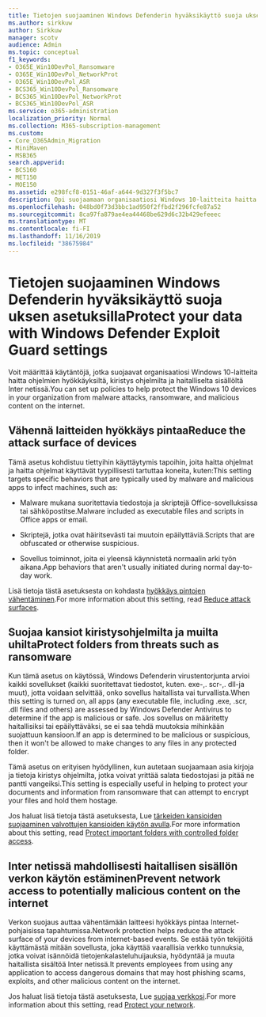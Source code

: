 ```yaml
---
title: Tietojen suojaaminen Windows Defenderin hyväksikäyttö suoja uksen asetuksilla
ms.author: sirkkuw
author: Sirkkuw
manager: scotv
audience: Admin
ms.topic: conceptual
f1_keywords:
- O365E_Win10DevPol_Ransomware
- O365E_Win10DevPol_NetworkProt
- O365E_Win10DevPol_ASR
- BCS365_Win10DevPol_Ransomware
- BCS365_Win10DevPol_NetworkProt
- BCS365_Win10DevPol_ASR
ms.service: o365-administration
localization_priority: Normal
ms.collection: M365-subscription-management
ms.custom:
- Core_O365Admin_Migration
- MiniMaven
- MSB365
search.appverid:
- BCS160
- MET150
- MOE150
ms.assetid: e298fcf8-0151-46af-a644-9d327f3f5bc7
description: Opi suojaamaan organisaatiosi Windows 10-laitteita haitta ohjelmien hyökkäyksiltä, kiristys ohjelmilta ja haitalliselta sisällöltä Inter netissä.
ms.openlocfilehash: 048bd0f73d3bbc1ad950f2ffbd2f296fcfe87a52
ms.sourcegitcommit: 8ca97fa879ae4ea44468be629d6c32b429efeeec
ms.translationtype: MT
ms.contentlocale: fi-FI
ms.lasthandoff: 11/16/2019
ms.locfileid: "38675984"
---
```

# <a name="protect-your-data-with-windows-defender-exploit-guard-settings"></a><span data-ttu-id="e2049-103">Tietojen suojaaminen Windows Defenderin hyväksikäyttö suoja uksen asetuksilla</span><span class="sxs-lookup"><span data-stu-id="e2049-103">Protect your data with Windows Defender Exploit Guard settings</span></span>

<span data-ttu-id="e2049-104">Voit määrittää käytäntöjä, jotka suojaavat organisaatiosi Windows 10-laitteita haitta ohjelmien hyökkäyksiltä, kiristys ohjelmilta ja haitalliselta sisällöltä Inter netissä.</span><span class="sxs-lookup"><span data-stu-id="e2049-104">You can set up policies to help protect the Windows 10 devices in your organization from malware attacks, ransomware, and malicious content on the internet.</span></span>
  
## <a name="reduce-the-attack-surface-of-devices"></a><span data-ttu-id="e2049-105">Vähennä laitteiden hyökkäys pintaa</span><span class="sxs-lookup"><span data-stu-id="e2049-105">Reduce the attack surface of devices</span></span>

<span data-ttu-id="e2049-106">Tämä asetus kohdistuu tiettyihin käyttäytymis tapoihin, joita haitta ohjelmat ja haitta ohjelmat käyttävät tyypillisesti tartuttaa koneita, kuten:</span><span class="sxs-lookup"><span data-stu-id="e2049-106">This setting targets specific behaviors that are typically used by malware and malicious apps to infect machines, such as:</span></span>
  
- <span data-ttu-id="e2049-107">Malware mukana suoritettavia tiedostoja ja skriptejä Office-sovelluksissa tai sähköpostitse.</span><span class="sxs-lookup"><span data-stu-id="e2049-107">Malware included as executable files and scripts in Office apps or email.</span></span>
    
- <span data-ttu-id="e2049-108">Skriptejä, jotka ovat häiritsevästi tai muutoin epäilyttäviä.</span><span class="sxs-lookup"><span data-stu-id="e2049-108">Scripts that are obfuscated or otherwise suspicious.</span></span>
    
- <span data-ttu-id="e2049-109">Sovellus toiminnot, joita ei yleensä käynnistetä normaalin arki työn aikana.</span><span class="sxs-lookup"><span data-stu-id="e2049-109">App behaviors that aren't usually initiated during normal day-to-day work.</span></span>
    
<span data-ttu-id="e2049-110">Lisä tietoja tästä asetuksesta on kohdasta [hyökkäys pintojen vähentäminen](https://docs.microsoft.com/windows/security/threat-protection/microsoft-defender-atp/exploit-protection).</span><span class="sxs-lookup"><span data-stu-id="e2049-110">For more information about this setting, read [Reduce attack surfaces](https://docs.microsoft.com/windows/security/threat-protection/microsoft-defender-atp/exploit-protection).</span></span>
  
## <a name="protect-folders-from-threats-such-as-ransomware"></a><span data-ttu-id="e2049-111">Suojaa kansiot kiristysohjelmilta ja muilta uhilta</span><span class="sxs-lookup"><span data-stu-id="e2049-111">Protect folders from threats such as ransomware</span></span>

<span data-ttu-id="e2049-112">Kun tämä asetus on käytössä, Windows Defenderin virustentorjunta arvioi kaikki sovellukset (kaikki suoritettavat tiedostot, kuten. exe-,. scr-,. dll-ja muut), jotta voidaan selvittää, onko sovellus haitallista vai turvallista.</span><span class="sxs-lookup"><span data-stu-id="e2049-112">When this setting is turned on, all apps (any executable file, including .exe, .scr, .dll files and others) are assessed by Windows Defender Antivirus to determine if the app is malicious or safe.</span></span> <span data-ttu-id="e2049-113">Jos sovellus on määritetty haitallisiksi tai epäilyttäväksi, se ei saa tehdä muutoksia mihinkään suojattuun kansioon.</span><span class="sxs-lookup"><span data-stu-id="e2049-113">If an app is determined to be malicious or suspicious, then it won't be allowed to make changes to any files in any protected folder.</span></span>
  
<span data-ttu-id="e2049-114">Tämä asetus on erityisen hyödyllinen, kun autetaan suojaamaan asia kirjoja ja tietoja kiristys ohjelmilta, jotka voivat yrittää salata tiedostojasi ja pitää ne pantti vangeiksi.</span><span class="sxs-lookup"><span data-stu-id="e2049-114">This setting is especially useful in helping to protect your documents and information from ransomware that can attempt to encrypt your files and hold them hostage.</span></span>
  
<span data-ttu-id="e2049-115">Jos haluat lisä tietoja tästä asetuksesta, Lue [tärkeiden kansioiden suojaaminen valvottujen kansioiden käytön avulla](https://docs.microsoft.com/configmgr/protect/deploy-use/create-deploy-exploit-guard-policy#bkmk_CFA).</span><span class="sxs-lookup"><span data-stu-id="e2049-115">For more information about this setting, read [Protect important folders with controlled folder access](https://docs.microsoft.com/configmgr/protect/deploy-use/create-deploy-exploit-guard-policy#bkmk_CFA).</span></span>
  
## <a name="prevent-network-access-to-potentially-malicious-content-on-the-internet"></a><span data-ttu-id="e2049-116">Inter netissä mahdollisesti haitallisen sisällön verkon käytön estäminen</span><span class="sxs-lookup"><span data-stu-id="e2049-116">Prevent network access to potentially malicious content on the internet</span></span>

<span data-ttu-id="e2049-117">Verkon suojaus auttaa vähentämään laitteesi hyökkäys pintaa Internet-pohjaisissa tapahtumissa.</span><span class="sxs-lookup"><span data-stu-id="e2049-117">Network protection helps reduce the attack surface of your devices from internet-based events.</span></span> <span data-ttu-id="e2049-118">Se estää työn tekijöitä käyttämästä mitään sovellusta, joka käyttää vaarallisia verkko tunnuksia, jotka voivat isännöidä tietojenkalasteluhuijauksia, hyödyntää ja muuta haitallista sisältöä Inter netissä.</span><span class="sxs-lookup"><span data-stu-id="e2049-118">It prevents employees from using any application to access dangerous domains that may host phishing scams, exploits, and other malicious content on the internet.</span></span>
  
<span data-ttu-id="e2049-119">Jos haluat lisä tietoja tästä asetuksesta, Lue [suojaa verkkosi](https://docs.microsoft.com/configmgr/protect/deploy-use/create-deploy-exploit-guard-policy#bkmk_Nwp).</span><span class="sxs-lookup"><span data-stu-id="e2049-119">For more information about this setting, read [Protect your network](https://docs.microsoft.com/configmgr/protect/deploy-use/create-deploy-exploit-guard-policy#bkmk_Nwp).</span></span>
  

